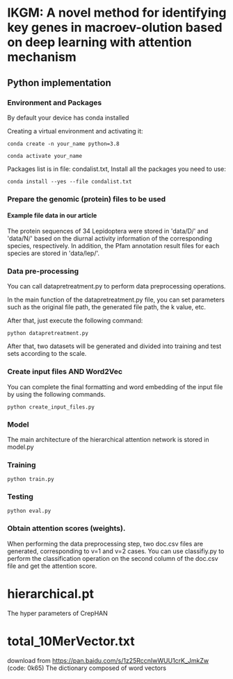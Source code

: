 # IKGM: A novel method for identifying key genes in macroev-olution based on deep learning with attention mechanism

## Python implementation
### Environment and Packages

By default your device has conda installed


Creating a virtual environment and activating it:

``conda create -n your_name python=3.8``

``conda activate your_name``


Packages list is in file: condalist.txt, Install all the packages you need to use:

`conda install --yes --file condalist.txt`

### Prepare the genomic (protein) files to be used
#### Example file data in our article
The protein sequences of 34 Lepidoptera were stored in 'data/D/' and 'data/N/' based on the diurnal activity information of the corresponding species, respectively. In addition, the Pfam annotation result files for each species are stored in 'data/lep/'.
### Data pre-processing
You can call datapretreatment.py to perform data preprocessing operations.

In the main function of the datapretreatment.py file, you can set parameters such as the original file path, the generated file path, the k value, etc.

After that, just execute the following command:

`python datapretreatment.py`

After that, two datasets will be generated and divided into training and test sets according to the scale.

### Create input files AND Word2Vec

You can complete the final formatting and word embedding of the input file by using the following commands.


`python create_input_files.py`
### Model 
The main architecture of the hierarchical attention network is stored in model.py

### Training
`python train.py`

### Testing
`python eval.py`

### Obtain attention scores (weights).
When performing the data preprocessing step, two doc.csv files are generated, corresponding to v=1 and v=2 cases. You can use classifiy.py to perform the classification operation on the second column of the doc.csv file and get the attention score.





# hierarchical.pt
The hyper parameters of CrepHAN

# total_10MerVector.txt
download from https://pan.baidu.com/s/1z25RccnIwWUU1crK_JmkZw (code: 0k65)
The dictionary composed of word vectors